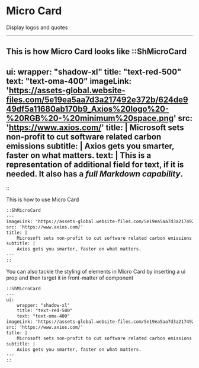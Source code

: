 # Micro Card
Display logos and quotes 
____

This is how Micro Card looks like
::ShMicroCard
---
ui:
    wrapper: "shadow-xl"
    title: "text-red-500"
    text: "text-oma-400"
imageLink: 'https://assets-global.website-files.com/5e19ea5aa7d3a217492e372b/624de949df5a11680ab170b9_Axios%20logo%20-%20RGB%20-%20minimum%20space.png'
src: 'https://www.axios.com/'
title: |
    Microsoft sets non-profit to cut software related carbon emissions 
subtitle: |
    Axios gets you smarter, faster on what matters.
text: |
    This is a representation of additional field for text, if it is needed. It also has a *full Markdown capability*.
---
::

This is how to use Micro Card
```md
::ShMicroCard
---
imageLink: 'https://assets-global.website-files.com/5e19ea5aa7d3a217492e372b/624de949df5a11680ab170b9_Axios%20logo%20-%20RGB%20-%20minimum%20space.png'
src: 'https://www.axios.com/'
title: |
    Microsoft sets non-profit to cut software related carbon emissions
subtitle: |
    Axios gets you smarter, faster on what matters.
---
::
```

You can also tackle the styling of elements in Micro Card by inserting a ui prop and then target it in front-matter of component

```md
::ShMicroCard
---
ui:
    wrapper: "shadow-xl"
    title: "text-red-500"
    text: "text-oma-400"
imageLink: 'https://assets-global.website-files.com/5e19ea5aa7d3a217492e372b/624de949df5a11680ab170b9_Axios%20logo%20-%20RGB%20-%20minimum%20space.png'
src: 'https://www.axios.com/'
title: |
    Microsoft sets non-profit to cut software related carbon emissions
subtitle: |
    Axios gets you smarter, faster on what matters.
---
::
```